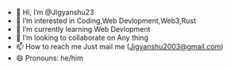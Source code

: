 - 👋 Hi, I’m @Jigyanshu23
- 👀 I’m interested in Coding,Web Devlopment,Web3,Rust
- 🌱 I’m currently learning Web Devlopment
- 💞️ I’m looking to collaborate on Any thing 
- 📫 How to reach me Just mail me (Jigyanshu2003@gmail.com)
- 😄 Pronouns: he/him


<!---
Jigyanshu23/Jigyanshu23 is a ✨ special ✨ repository because its `README.md` (this file) appears on your GitHub profile.
You can click the Preview link to take a look at your changes.
--->
